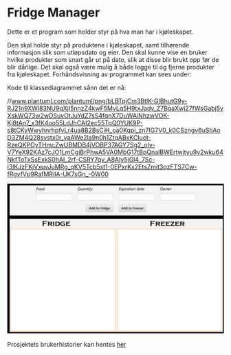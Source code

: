 

Fridge Manager
=
Dette er et program som holder styr på hva man har i kjøleskapet.

Den skal holde styr på produktene i kjøleskapet, samt tilhørende informasjon slik som utløpsdato og eier. Den skal kunne vise en bruker hvilke produkter som snart går ut på dato, slik at disse blir brukt opp før de blir dårlige. Det skal også være mulig å både legge til og fjerne produkter fra kjøleskapet. Forhåndsvisning av programmet kan sees under: 

Kode til klassediagrammet sånn det er nå:

//www.plantuml.com/plantuml/png/bLBTpjCm3BtlK-GIBhutG9y-RJ21n9XWl83NU9qXjI5nnzZ4kwF5MvLq5H9txJadv_Z7BqaXwj27fWsGabj5yXskWQ73w2wDSuvOtJuYdZ7sS4fqnX7DuWAiNhzwVOK-Kj8tAn7_x3fK4oo55LdJhCAI2ec55TpQ0YUK9P-s8tCKyWwyhnrhpfvLr4ua8B2BsCiH_oa0Kqpi_zn7IG7V0_k0CSzngv6uStiAoD3ZM4Q28svstx0r_yaAWe2la9n0h1ZtqABxKCIuot-RzeQKPOyTHmcZwUBMDB4jVOBP37AGY7Sg2_oIv-V7YeX92KAz7cJO1LmCgiBrPhwA5VA0MbG17tBpQnaIBWErtwjtyu9v2wku64NkfToTxSsExkS0hAI_2rf-CSRY7qy_A8AIy5jGl4_7Sc-I3lKJzFKjVxuvJuMRg_qKV5Tcb5st1-0EPxrKx2EtsZmit3qzFTS7Cw-fRgyfVp9RafMRiIA-UK7sGn_-0W00

![Preview of app](./pictures/program.png)

Prosjektets brukerhistorier kan hentes [her](brukerhistorier.md)
